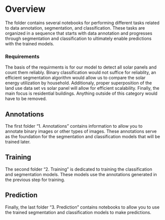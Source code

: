 # Overview
The folder contains several notebooks for performing different tasks related to data annotation, segmentation, and classification. These tasks are organized in a sequence that starts with data annotation and progresses through segmentation and classification to ultimately enable predictions with the trained models.

### Requirements
The basis of the requirments is for our model to detect all solar panels and count them reliably. Binary classification would not suffice for reliablity, an efficient segmentation algorithm would allow us to compare the solar energy utilization by household.
Additionaly, proper superposition of the land use data set vs solar panel will allow for efficient scalability.
Finally, the main focus is residential buildings. Anything outside of this category would have to be removed.


## Annotations
The first folder “1. Annotations” contains information to allow you to annotate binary images or other types of images. These annotations serve as the foundation for the segmentation and classification models that will be trained later.
## Training
The second folder “2. Training” is dedicated to training the classification and segmentation models. These models use the annotations generated in the previous step for training. 
## Prediction
Finally, the last folder “3. Prediction” contains notebooks to allow you to use the trained segmentation and classification models to make predictions. 





